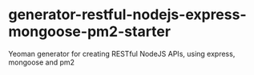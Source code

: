 # generator-restful-nodejs-express-mongoose-pm2-starter
Yeoman generator for creating RESTful NodeJS APIs, using express, mongoose and pm2
